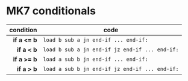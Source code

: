 # MK7 conditionals

|     condition | code                                           |
| ------------: | ---------------------------------------------- |
| **if a <= b** | `load b sub a jn end-if ... end-if:`           |
|  **if a < b** | `load b sub a jn end-if jz end-if ... end-if:` |
| **if a >= b** | `load a sub b jn end-if ... end-if:`           |
|  **if a > b** | `load a sub b jn end-if jz end-if ... end-if:` |

